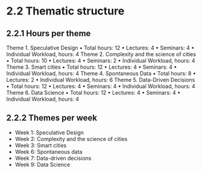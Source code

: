 # 2.2 Thematic structure

## 2.2.1  Hours per theme
Theme 1. Speculative Design
•	Total hours: 12 
•	Lectures: 4 
•	Seminars: 4 
•	Individual Workload, hours: 4 
Theme 2. Complexity and the science of cities
•	Total hours: 10 
•	Lectures: 4 
•	Seminars: 2 
•	Individual Workload, hours: 4 
Theme 3. Smart cities
•	Total hours: 12 
•	Lectures: 4 
•	Seminars: 4 
•	Individual Workload, hours: 4 
Theme 4. Spontaneous Data
•	Total hours: 8 
•	Lectures: 2 
•	Individual Workload, hours: 6 
Theme 5. Data-Driven Decisions
•	Total hours: 12 
•	Lectures: 4 
•	Seminars: 4 
•	Individual Workload, hours: 4 
Theme 6. Data Science
•	Total hours: 12 
•	Lectures: 4 
•	Seminars: 4 
•	Individual Workload, hours: 4 


## 2.2.2  Themes per week

- Week 1: Speculative Design 
- Week 2: Complexity and the science of cities 
- Week 3: Smart cities 
- Week 6: Spontaneous data 
- Week 7: Data-driven decisions 
- Week 9: Data Science 
